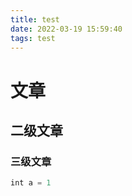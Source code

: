 ```yaml
---
title: test
date: 2022-03-19 15:59:40
tags: test
---
```


# 文章

## 二级文章

### 三级文章

```javascript
int a = 1
```
